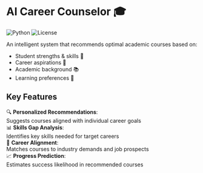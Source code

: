 # AI Career Counselor 🎓

![Python](https://img.shields.io/badge/Python-3.8%2B-blue)
![License](https://img.shields.io/badge/License-MIT-green)

An intelligent system that recommends optimal academic courses based on:
- Student strengths & skills 💪
- Career aspirations 🚀
- Academic background 📚
- Learning preferences 🧠

## Key Features
🔍 **Personalized Recommendations**:  
Suggests courses aligned with individual career goals  
📊 **Skills Gap Analysis**:  
Identifies key skills needed for target careers  
🎯 **Career Alignment**:  
Matches courses to industry demands and job prospects  
📈 **Progress Prediction**:  
Estimates success likelihood in recommended courses  
